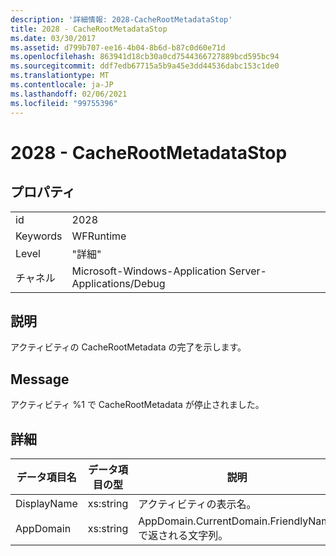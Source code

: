 ```yaml
---
description: '詳細情報: 2028-CacheRootMetadataStop'
title: 2028 - CacheRootMetadataStop
ms.date: 03/30/2017
ms.assetid: d799b707-ee16-4b04-8b6d-b87c0d60e71d
ms.openlocfilehash: 863941d18cb30a0cd7544366727889bcd595bc94
ms.sourcegitcommit: ddf7edb67715a5b9a45e3dd44536dabc153c1de0
ms.translationtype: MT
ms.contentlocale: ja-JP
ms.lasthandoff: 02/06/2021
ms.locfileid: "99755396"
---
```

# <a name="2028---cacherootmetadatastop"></a>2028 - CacheRootMetadataStop

## <a name="properties"></a>プロパティ  
  
|||  
|-|-|  
|id|2028|  
|Keywords|WFRuntime|  
|Level|"詳細"|  
|チャネル|Microsoft-Windows-Application Server-Applications/Debug|  
  
## <a name="description"></a>説明  

 アクティビティの CacheRootMetadata の完了を示します。  
  
## <a name="message"></a>Message  

 アクティビティ %1 で CacheRootMetadata が停止されました。  
  
## <a name="details"></a>詳細  
  
|データ項目名|データ項目の型|説明|  
|--------------------|--------------------|-----------------|  
|DisplayName|xs:string|アクティビティの表示名。|  
|AppDomain|xs:string|AppDomain.CurrentDomain.FriendlyName で返される文字列。|
